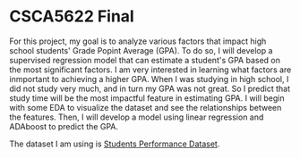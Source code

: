 # CSCA5622 Final

For this project, my goal is to analyze various factors that impact high school students' Grade Popint Average (GPA). To do so, I will develop a supervised regression model that can estimate a student's GPA based on the most significant factors. I am very interested in learning what factors are inmportant to achieving a higher GPA. When I was studying in high school, I did not study very much, and in turn my GPA was not great. So I predict that study time will be the most impactful feature in estimating GPA. I will begin with some EDA to visualize the dataset and see the relationships between the features. Then, I will develop a model using linear regression and ADAboost to predict the GPA.


The dataset I am using is [Students Performance Dataset](https://www.kaggle.com/datasets/rabieelkharoua/students-performance-dataset/data).
